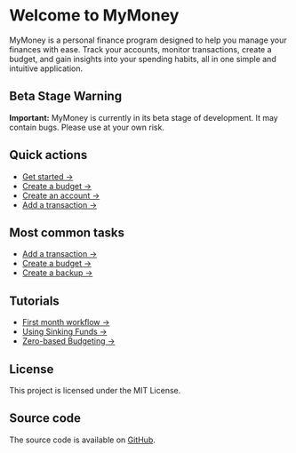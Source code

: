 # Welcome to MyMoney

MyMoney is a personal finance program designed to help you manage your finances with ease. Track your accounts, monitor transactions, create a budget, and gain insights into your spending habits, all in one simple and intuitive application.

## Beta Stage Warning

**Important:** MyMoney is currently in its beta stage of development. It may contain bugs. Please use at your own risk.

## Quick actions
- [Get started →](getting-started.md)
- [Create a budget →](tasks/new-budget.md)
- [Create an account →](tasks/new-account.md)
- [Add a transaction →](tasks/new-transaction.md)

## Most common tasks
- [Add a transaction →](tasks/new-transaction.md)
- [Create a budget →](tasks/new-budget.md)
- [Create a backup →](tasks/backup.md)

## Tutorials
- [First month workflow →](tutorials/first-month-workflow.md)
- [Using Sinking Funds →](tutorials/sinking-fund.md)
- [Zero-based Budgeting →](tutorials/zero-based-budgeting.md)

## License
This project is licensed under the MIT License.

## Source code
The source code is available on [GitHub](https://github.com/jm6271/MyMoney).
